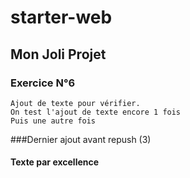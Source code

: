 # starter-web
## Mon Joli Projet
### Exercice N°6 
	Ajout de texte pour vérifier.
	On test l'ajout de texte encore 1 fois
	Puis une autre fois
	
###Dernier ajout avant repush (3)
#### Texte par excellence